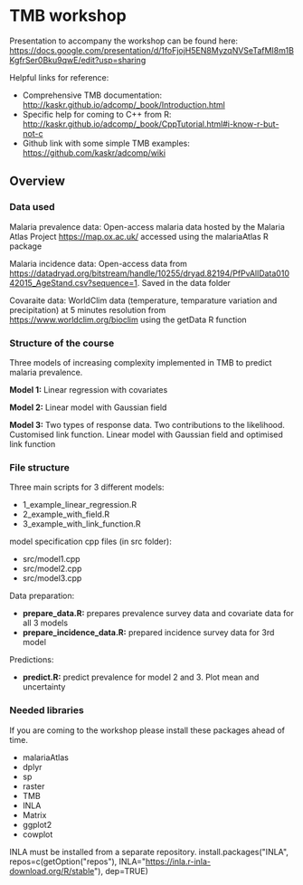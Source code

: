 TMB workshop
===========

Presentation to accompany the workshop can be found here: https://docs.google.com/presentation/d/1foFjojH5EN8MyzqNVSeTafMI8m1BKgfrSer0Bku9qwE/edit?usp=sharing

Helpful links for reference:
* Comprehensive TMB documentation: http://kaskr.github.io/adcomp/_book/Introduction.html
* Specific help for coming to C++ from R: http://kaskr.github.io/adcomp/_book/CppTutorial.html#i-know-r-but-not-c
* Github link with some simple TMB examples: https://github.com/kaskr/adcomp/wiki

Overview
-------

### Data used

Malaria prevalence data: Open-access malaria data hosted by the Malaria Atlas Project https://map.ox.ac.uk/ accessed using the malariaAtlas R package

Malaria incidence data: Open-access data from https://datadryad.org/bitstream/handle/10255/dryad.82194/PfPvAllData01042015_AgeStand.csv?sequence=1. Saved in the data folder

Covaraite data: WorldClim data (temperature, temparature variation and precipitation) at 5 minutes resolution from https://www.worldclim.org/bioclim using the getData R function


### Structure of the course

Three models of increasing complexity implemented in TMB to predict malaria prevalence. 

**Model 1:** Linear regression with covariates

**Model 2:** Linear model with Gaussian field

**Model 3:** Two types of response data. Two contributions to the likelihood. Customised link function. Linear model with Gaussian field and optimised link function


### File structure

Three main scripts for 3 different models:
* 1_example_linear_regression.R
* 2_example_with_field.R
* 3_example_with_link_function.R

model specification cpp files (in src folder):
* src/model1.cpp
* src/model2.cpp
* src/model3.cpp

Data preparation:
* **prepare_data.R:** prepares prevalence survey data and covariate data for all 3 models
* **prepare_incidence_data.R:** prepared incidence survey data for 3rd model

Predictions:
* **predict.R:** predict prevalence for model 2 and 3. Plot mean and uncertainty


### Needed libraries

If you are coming to the workshop please install these packages ahead of time.

* malariaAtlas
* dplyr
* sp
* raster
* TMB
* INLA
* Matrix
* ggplot2
* cowplot

INLA must be installed from a separate repository.
install.packages("INLA", repos=c(getOption("repos"), INLA="https://inla.r-inla-download.org/R/stable"), dep=TRUE)





